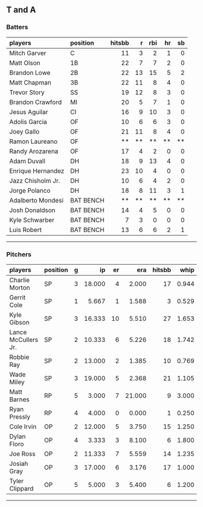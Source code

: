 ## T and A

### Batters

 
|players           |position  | hitsbb|  r| rbi| hr| sb| 
|:-----------------|:---------|------:|--:|---:|--:|--:| 
|Mitch Garver      |C         |     11|  3|   2|  1|  0| 
|Matt Olson        |1B        |     22|  7|   7|  2|  0| 
|Brandon Lowe      |2B        |     22| 13|  15|  5|  2| 
|Matt Chapman      |3B        |     22| 11|   8|  4|  0| 
|Trevor Story      |SS        |     19| 12|   8|  3|  0| 
|Brandon Crawford  |MI        |     20|  5|   7|  1|  0| 
|Jesus Aguilar     |CI        |     16|  9|  10|  3|  0| 
|Adolis Garcia     |OF        |     10|  6|   6|  3|  0| 
|Joey Gallo        |OF        |     21| 11|   8|  4|  0| 
|Ramon Laureano    |OF        |     **| **|  **| **| **| 
|Randy Arozarena   |OF        |     17|  4|   2|  0|  0| 
|Adam Duvall       |DH        |     18|  9|  13|  4|  0| 
|Enrique Hernandez |DH        |     23| 10|   4|  0|  0| 
|Jazz Chisholm Jr. |DH        |     10|  6|   4|  2|  0| 
|Jorge Polanco     |DH        |     18|  8|  11|  3|  1| 
|Adalberto Mondesi |BAT BENCH |     **| **|  **| **| **| 
|Josh Donaldson    |BAT BENCH |     14|  4|   5|  0|  0| 
|Kyle Schwarber    |BAT BENCH |      7|  3|   0|  0|  0| 
|Luis Robert       |BAT BENCH |     13|  6|   6|  2|  1| 


* * *

### Pitchers

 
|players             |position |  g|     ip| er|    era| hitsbb|  whip| so|  w| sv| 
|:-------------------|:--------|--:|------:|--:|------:|------:|-----:|--:|--:|--:| 
|Charlie Morton      |SP       |  3| 18.000|  4|  2.000|     17| 0.944| 23|  2|  0| 
|Gerrit Cole         |SP       |  1|  5.667|  1|  1.588|      3| 0.529|  9|  1|  0| 
|Kyle Gibson         |SP       |  3| 16.333| 10|  5.510|     27| 1.653| 11|  1|  0| 
|Lance McCullers Jr. |SP       |  2| 10.333|  6|  5.226|     18| 1.742| 12|  0|  0| 
|Robbie Ray          |SP       |  2| 13.000|  2|  1.385|     10| 0.769| 13|  0|  0| 
|Wade Miley          |SP       |  3| 19.000|  5|  2.368|     21| 1.105| 16|  2|  0| 
|Matt Barnes         |RP       |  5|  3.000|  7| 21.000|      9| 3.000|  4|  1|  0| 
|Ryan Pressly        |RP       |  4|  4.000|  0|  0.000|      1| 0.250|  6|  0|  1| 
|Cole Irvin          |OP       |  2| 12.000|  5|  3.750|     15| 1.250|  6|  1|  0| 
|Dylan Floro         |OP       |  4|  3.333|  3|  8.100|      6| 1.800|  5|  1|  1| 
|Joe Ross            |OP       |  2| 11.333|  7|  5.559|     14| 1.235|  9|  0|  0| 
|Josiah Gray         |OP       |  3| 17.000|  6|  3.176|     17| 1.000| 20|  0|  0| 
|Tyler Clippard      |OP       |  5|  5.000|  3|  5.400|      6| 1.200|  4|  1|  2| 


* * *


